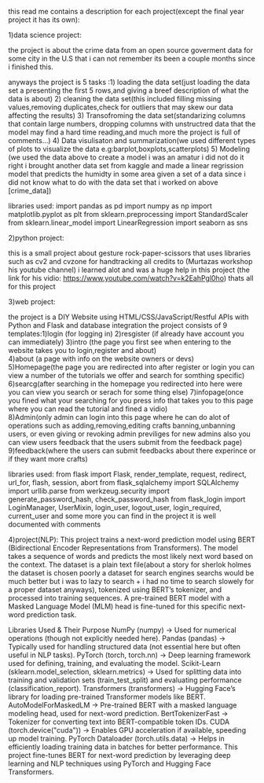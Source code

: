 this read me contains a description for each project(except the final year project it has its own):

1)data science project:

the project is about the crime data from an open source goverment data for some city in the U.S that i can not remember its been a couple months since i finished this.

anyways the project is 5 tasks :1) loading the data set(just loading the data set a presenting the first 5 rows,and giving a breef description of what the data is about)
                                2) cleaning the data set(this included filling missing values,removing duplicates,check for outliers that may skew our data affecting the results)
                                3) Transofroming the data set(standarizing columns that contain large numbers, dropping columns with unstructred data that the model may find a hard time reading,and much more the project is full of comments...)
                                4) Data visulisaton and summarization(we used different types of plots to visualize the data e.g:barplot,boxplots,scatterplots) 
                                5) Modeling (we used the data above to create a model i was an amatur i did not do it right i brought another data set from kaggle and made a linear regrission model that predicts the humidty in some area given a set of a data since i did not know what to do with the data set that i worked on above [crime_data])

libraries used:
import pandas as pd
import numpy as np
import matplotlib.pyplot as plt
from sklearn.preprocessing import StandardScaler
from sklearn.linear_model import LinearRegression
import seaborn as sns 

2)python project:

this is a small project about gesture rock-paper-scissors that uses libraries such as cv2 and cvzone for handtracking all credits to (Murtazas workshop his youtube channel) i learned alot and was a huge help in this project (the link for his vidio: https://www.youtube.com/watch?v=k2EahPgl0ho)
thats all for this project

3)web project:

the project is a DIY Website using HTML/CSS/JavaScript/Restful APIs with Python and Flask and database integration
the project consists of 9 templates:1)login (for logging in)
                                    2)resgister (if already have account you can immediately)
                                    3)intro (the page you first see when entering to the website takes you to login,register and about)                             
                                    4)about (a page with info on the website owners or devs)                                  
                                    5)Homepage(the page you are redirected into after register or login you can view a number of the tutorials we offer and search for somthing specific)           
                                    6)searcg(after searching in the homepage you redirected into here were you can view you search or serach for some thing else)
                                    7)infopage(once you fined what your searching for you press info that takes you to this page where you can read the tutorial and fined a vidio)   
                                    8)Admin(only admin can login into this page where he can do alot of operations such as adding,removing,editing crafts banning,unbanning users, or even giving or revoking admin previliges for new admins also you can view users feedback that the users submit from the feedback page)        
                                    9)feedback(where the users can submit feedbacks about there experince or if they want more crafts)

libraries used:
from flask import Flask, render_template, request, redirect, url_for, flash, session, abort
from flask_sqlalchemy import SQLAlchemy
import urllib.parse
from werkzeug.security import generate_password_hash, check_password_hash
from flask_login import LoginManager, UserMixin, login_user, logout_user, login_required, current_user
and some more you can find in the project it is well documented with comments 



4)project(NLP):
This project trains a next-word prediction model using BERT (Bidirectional Encoder Representations from Transformers). The model takes a sequence of words and predicts the most likely next word based on the context. The dataset is a plain text file(about a story for sherlok holmes the dataset is chosen poorly a dataset for search engines searchs would be much better but i was to lazy to search + i had no time to search slowely for a proper dataset anyways), tokenized using BERT’s tokenizer, and processed into training sequences. A pre-trained BERT model with a Masked Language Model (MLM) head is fine-tuned for this specific next-word prediction task.

Libraries Used & Their Purpose
NumPy (numpy) → Used for numerical operations (though not explicitly needed here).
Pandas (pandas) → Typically used for handling structured data (not essential here but often useful in NLP tasks).
PyTorch (torch, torch.nn) → Deep learning framework used for defining, training, and evaluating the model.
Scikit-Learn (sklearn.model_selection, sklearn.metrics) → Used for splitting data into training and validation sets (train_test_split) and evaluating performance (classification_report).
Transformers (transformers) → Hugging Face’s library for loading pre-trained Transformer models like BERT.
AutoModelForMaskedLM → Pre-trained BERT with a masked language modeling head, used for next-word prediction.
BertTokenizerFast → Tokenizer for converting text into BERT-compatible token IDs.
CUDA (torch.device("cuda")) → Enables GPU acceleration if available, speeding up model training.
PyTorch Dataloader (torch.utils.data) → Helps in efficiently loading training data in batches for better performance.
This project fine-tunes BERT for next-word prediction by leveraging deep learning and NLP techniques using PyTorch and Hugging Face Transformers.
